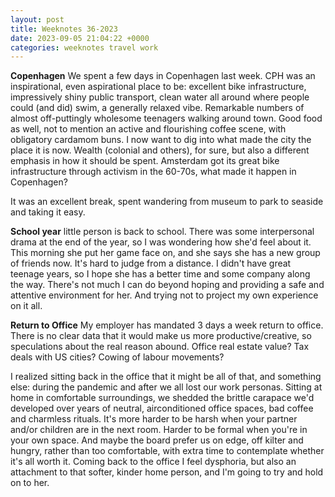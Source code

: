 ```yaml
---
layout: post
title: Weeknotes 36-2023 
date: 2023-09-05 21:04:22 +0000
categories: weeknotes travel work
---
```

**Copenhagen** We spent a few days in Copenhagen last week. CPH was an inspirational, even aspirational place to be: excellent bike infrastructure, impressively shiny public transport, clean water all around where people could (and did) swim, a generally relaxed vibe. Remarkable numbers of almost off-puttingly wholesome teenagers walking around town. Good food as well, not to mention an active and flourishing coffee scene, with obligatory cardamom buns. I now want to dig into what made the city the place it is now. Wealth (colonial and others), for sure, but also a different emphasis in how it should be spent. Amsterdam got its great bike infrastructure through activism in the 60-70s, what made it happen in Copenhagen?

It was an excellent break, spent wandering from museum to park to seaside and taking it easy.

**School year** little person is back to school. There was some interpersonal drama at the end of the year, so I was wondering how she'd feel about it. This morning she put her game face on, and she says she has a new group of friends now. It's hard to judge from a distance. I didn't have great teenage years, so I hope she has a better time and some company along the way. There's not much I can do beyond hoping and providing a safe and attentive environment for her. And trying not to project my own experience on it all.

**Return to Office** My employer has mandated 3 days a week return to office. There is no clear data that it would make us more productive/creative, so speculations about the real reason abound. Office real estate value? Tax deals with US cities? Cowing of labour movements?

I realized sitting back in the office that it might be all of that, and something else: during the pandemic and after we all lost our work personas. Sitting at home in comfortable surroundings, we shedded the brittle carapace we'd developed over years of neutral, airconditioned office spaces, bad coffee and charmless rituals. It's more harder to be harsh when your partner and/or children are in the next room. Harder to be formal when you're in your own space. And maybe the board prefer us on edge, off kilter and hungry, rather than too comfortable, with extra time to contemplate whether it's all worth it.
Coming back to the office I feel dysphoria, but also an attachment to that softer, kinder home person, and I'm going to try and hold on to her.
